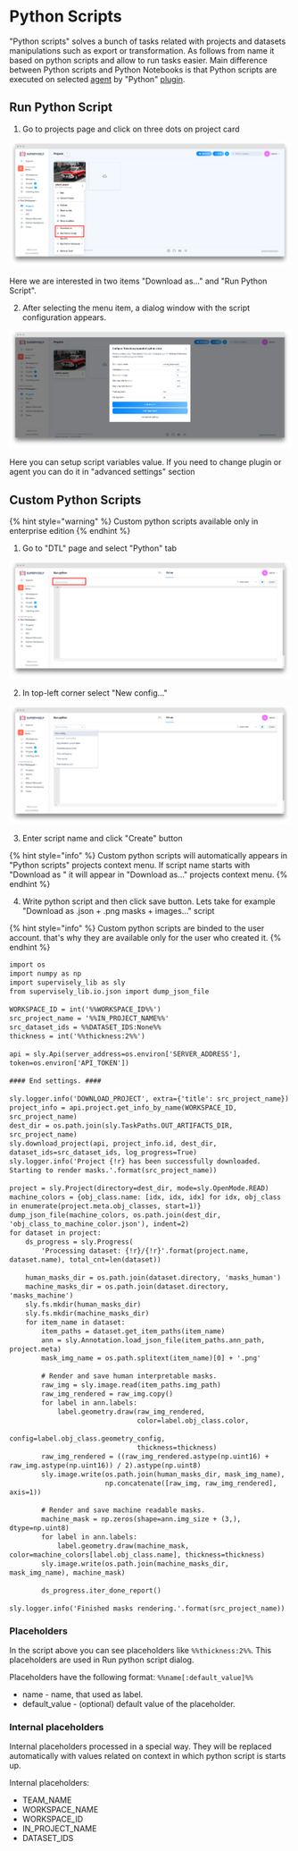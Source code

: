 # Python Scripts

"Python scripts" solves a bunch of tasks related with projects and datasets manipulations such as export or transformation. As follows from name it based on python scripts and allow to run tasks easier. Main difference between Python scripts and Python Notebooks is that Python scripts are executed on selected [agent](../customization/agents/overview/index.md) by "Python" [plugin](../customization/plugins/README.md).

## Run Python Script

1. Go to projects page and click on three dots on project card

![](assets/projects_context_menu.png)

Here we are interested in two items "Download as..." and "Run Python Script".

2. After selecting the menu item, a dialog window with the script configuration appears.

![](assets/run_script_dialog.png)

Here you can setup script variables value.
If you need to change plugin or agent you can do it in "advanced settings" section

## Custom Python Scripts

{% hint style="warning" %}
Custom python scripts available only in enterprise edition
{% endhint %}

1. Go to "DTL" page and select "Python" tab

![](assets/python_script_page.png)

2. In top-left corner select "New config..."

![](assets/create_new_config.png)

3. Enter script name and click "Create" button

{% hint style="info" %}
Custom python scripts will automatically appears in "Python scripts" projects context menu. If script name starts with "Download as " it will appear in "Download as..." projects context menu.
{% endhint %}

4. Write python script and then click save button. Lets take for example "Download as .json + .png masks + images..." script

{% hint style="info" %}
Custom python scripts are binded to the user account. that's why they are available only for the user who created it.
{% endhint %}

``` pyhon
import os
import numpy as np
import supervisely_lib as sly
from supervisely_lib.io.json import dump_json_file

WORKSPACE_ID = int('%%WORKSPACE_ID%%')
src_project_name = '%%IN_PROJECT_NAME%%'
src_dataset_ids = %%DATASET_IDS:None%%
thickness = int('%%thickness:2%%')

api = sly.Api(server_address=os.environ['SERVER_ADDRESS'], token=os.environ['API_TOKEN'])

#### End settings. ####

sly.logger.info('DOWNLOAD_PROJECT', extra={'title': src_project_name})
project_info = api.project.get_info_by_name(WORKSPACE_ID, src_project_name)
dest_dir = os.path.join(sly.TaskPaths.OUT_ARTIFACTS_DIR, src_project_name)
sly.download_project(api, project_info.id, dest_dir, dataset_ids=src_dataset_ids, log_progress=True)
sly.logger.info('Project {!r} has been successfully downloaded. Starting to render masks.'.format(src_project_name))

project = sly.Project(directory=dest_dir, mode=sly.OpenMode.READ)
machine_colors = {obj_class.name: [idx, idx, idx] for idx, obj_class in enumerate(project.meta.obj_classes, start=1)}
dump_json_file(machine_colors, os.path.join(dest_dir, 'obj_class_to_machine_color.json'), indent=2)
for dataset in project:
    ds_progress = sly.Progress(
        'Processing dataset: {!r}/{!r}'.format(project.name, dataset.name), total_cnt=len(dataset))

    human_masks_dir = os.path.join(dataset.directory, 'masks_human')
    machine_masks_dir = os.path.join(dataset.directory, 'masks_machine')
    sly.fs.mkdir(human_masks_dir)
    sly.fs.mkdir(machine_masks_dir)
    for item_name in dataset:
        item_paths = dataset.get_item_paths(item_name)
        ann = sly.Annotation.load_json_file(item_paths.ann_path, project.meta)
        mask_img_name = os.path.splitext(item_name)[0] + '.png'

        # Render and save human interpretable masks.
        raw_img = sly.image.read(item_paths.img_path)
        raw_img_rendered = raw_img.copy()
        for label in ann.labels:
            label.geometry.draw(raw_img_rendered,
                                color=label.obj_class.color,
                                config=label.obj_class.geometry_config,
                                thickness=thickness)
        raw_img_rendered = ((raw_img_rendered.astype(np.uint16) + raw_img.astype(np.uint16)) / 2).astype(np.uint8)
        sly.image.write(os.path.join(human_masks_dir, mask_img_name),
                        np.concatenate([raw_img, raw_img_rendered], axis=1))

        # Render and save machine readable masks.
        machine_mask = np.zeros(shape=ann.img_size + (3,), dtype=np.uint8)
        for label in ann.labels:
            label.geometry.draw(machine_mask, color=machine_colors[label.obj_class.name], thickness=thickness)
        sly.image.write(os.path.join(machine_masks_dir, mask_img_name), machine_mask)

        ds_progress.iter_done_report()

sly.logger.info('Finished masks rendering.'.format(src_project_name))
```

### Placeholders
In the script above you can see placeholders like `%%thickness:2%%`. This placeholders are used in Run python script dialog.

Placeholders have the following format:
`%%name[:default_value]%%`
- name - name, that used as label.
- default_value - (optional) default value of the placeholder.

### Internal placeholders
Internal placeholders processed in a special way. They will be replaced automatically with values related on context in which python script is starts up.

Internal placeholders:

- TEAM_NAME
- WORKSPACE_NAME
- WORKSPACE_ID
- IN_PROJECT_NAME
- DATASET_IDS
